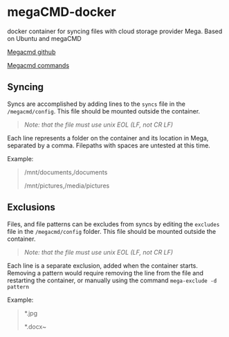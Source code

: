 # megaCMD-docker
docker container for syncing files with cloud storage provider Mega. Based on Ubuntu and megaCMD

[Megacmd github](https://github.com/meganz/MEGAcmd)

[Megacmd commands](https://github.com/meganz/MEGAcmd/blob/master/UserGuide.md)



## Syncing
Syncs are accomplished by adding lines to the ```syncs``` file in the `/megacmd/config`. This file should be mounted outside the container. 

>*Note: that the file must use unix EOL (LF, not CR LF)*

Each line represents a folder on the container and its location in Mega, separated by a comma. Filepaths with spaces are untested at this time. 

Example:
> /mnt/documents,/documents
> 
> /mnt/pictures,/media/pictures

## Exclusions
Files, and file patterns can be excludes from syncs by editing the ```excludes``` file in the ```/megacmd/config``` folder. This file should be mounted outside the container. 
>*Note: that the file must use unix EOL (LF, not CR LF)*


Each line is a separate exclusion, added when the container starts. Removing a pattern would require removing the line from the file and restarting the container, or manually using the command `mega-exclude -d pattern`

Example:
> *.jpg
> 
> *.docx~

